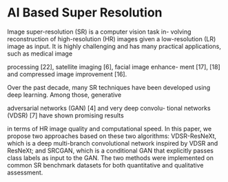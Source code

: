 # AI Based Super Resolution

Image super-resolution (SR) is a computer vision task in-
volving reconstruction of high-resolution (HR) images given
a low-resolution (LR) image as input. It is highly challenging
and has many practical applications, such as medical image

processing [22], satellite imaging [6], facial image enhance-
ment [17], [18] and compressed image improvement [16].

Over the past decade, many SR techniques have been
developed using deep learning. Among those, generative

adversarial networks (GAN) [4] and very deep convolu-
tional networks (VDSR) [7] have shown promising results

in terms of HR image quality and computational speed. In
this paper, we propose two approaches based on these two
algorithms: VDSR-ResNeXt, which is a deep multi-branch
convolutional network inspired by VDSR and ResNeXt; and
SRCGAN, which is a conditional GAN that explicitly passes
class labels as input to the GAN. The two methods were
implemented on common SR benchmark datasets for both
quantitative and qualitative assessment.</p>